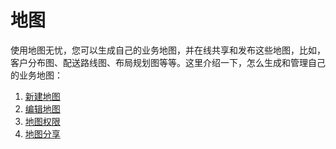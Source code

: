 # 地图
使用地图无忧，您可以生成自己的业务地图，并在线共享和发布这些地图，比如，客户分布图、配送路线图、布局规划图等等。这里介绍一下，怎么生成和管理自己的业务地图：
1. [新建地图](http://help.dituwuyou.com/new-map.html)
2. [编辑地图](http://help.dituwuyou.com/edit-map.html)
3. [地图权限](http://help.dituwuyou.com/map-permissions.html)
4. [地图分享](http://help.dituwuyou.com/map-embed.html)


